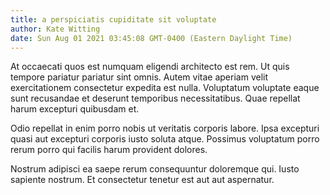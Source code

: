 ```yaml
---
title: a perspiciatis cupiditate sit voluptate
author: Kate Witting
date: Sun Aug 01 2021 03:45:08 GMT-0400 (Eastern Daylight Time)
---
```

At occaecati quos est numquam eligendi architecto est rem. Ut quis tempore pariatur pariatur sint omnis. Autem vitae aperiam velit exercitationem consectetur expedita est nulla. Voluptatum voluptate eaque sunt recusandae et deserunt temporibus necessitatibus. Quae repellat harum excepturi quibusdam et.

 Odio repellat in enim porro nobis ut veritatis corporis labore. Ipsa excepturi quasi aut excepturi corporis iusto soluta atque. Possimus voluptatum porro rerum porro qui facilis harum provident dolores.

 Nostrum adipisci ea saepe rerum consequuntur doloremque qui. Iusto sapiente nostrum. Et consectetur tenetur est aut aut aspernatur.